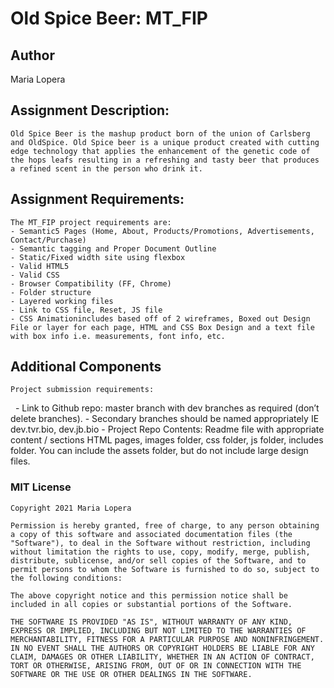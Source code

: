 # Old Spice Beer: MT_FIP

## Author
   Maria Lopera

## Assignment Description:
	Old Spice Beer is the mashup product born of the union of Carlsberg and OldSpice. Old Spice beer is a unique product created with cutting edge technology that applies the enhancement of the genetic code of the hops leafs resulting in a refreshing and tasty beer that produces a refined scent in the person who drink it. 

## Assignment Requirements:
	The MT_FIP project requirements are:
	- Semantic5 Pages (Home, About, Products/Promotions, Advertisements, Contact/Purchase)
 	- Semantic tagging and Proper Document Outline
    - Static/Fixed width site using flexbox
    - Valid HTML5
    - Valid CSS
    - Browser Compatibility (FF, Chrome)
    - Folder structure
    - Layered working files
    - Link to CSS file, Reset, JS file
    - CSS Animationincludes based off of 2 wireframes, Boxed out Design File or layer for each page, HTML and CSS Box Design and a text file with box info i.e. measurements, font info, etc.
	


## Additional Components
	Project submission requirements:
 
	- Link to Github repo: master branch with dev branches as required (don’t delete branches).
    - Secondary branches should be named appropriately IE dev.tvr.bio, dev.jb.bio
    - Project Repo Contents:
		Readme file with appropriate content / sections
		HTML pages, images folder, css folder, js folder, includes folder. You can include the assets folder, but do not include large design files.


### MIT License
	Copyright 2021 Maria Lopera

	Permission is hereby granted, free of charge, to any person obtaining a copy of this software and associated documentation files (the "Software"), to deal in the Software without restriction, including without limitation the rights to use, copy, modify, merge, publish, distribute, sublicense, and/or sell copies of the Software, and to permit persons to whom the Software is furnished to do so, subject to the following conditions:

	The above copyright notice and this permission notice shall be included in all copies or substantial portions of the Software.

	THE SOFTWARE IS PROVIDED "AS IS", WITHOUT WARRANTY OF ANY KIND, EXPRESS OR IMPLIED, INCLUDING BUT NOT LIMITED TO THE WARRANTIES OF MERCHANTABILITY, FITNESS FOR A PARTICULAR PURPOSE AND NONINFRINGEMENT. IN NO EVENT SHALL THE AUTHORS OR COPYRIGHT HOLDERS BE LIABLE FOR ANY CLAIM, DAMAGES OR OTHER LIABILITY, WHETHER IN AN ACTION OF CONTRACT, TORT OR OTHERWISE, ARISING FROM, OUT OF OR IN CONNECTION WITH THE SOFTWARE OR THE USE OR OTHER DEALINGS IN THE SOFTWARE.

